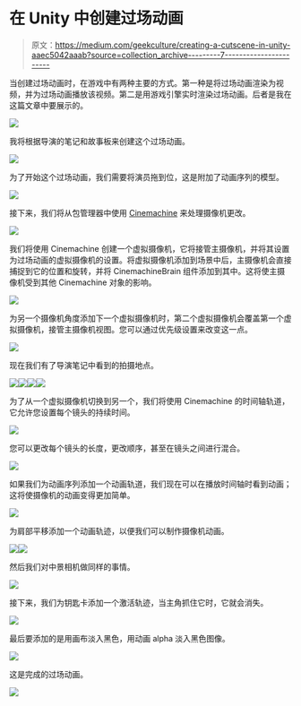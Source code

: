 # 在 Unity 中创建过场动画

> 原文：<https://medium.com/geekculture/creating-a-cutscene-in-unity-aaec5042aaab?source=collection_archive---------7----------------------->

当创建过场动画时，在游戏中有两种主要的方式。第一种是将过场动画渲染为视频，并为过场动画播放该视频。第二是用游戏引擎实时渲染过场动画。后者是我在这篇文章中要展示的。

![](img/33302977871fc5dff6a99728343ca4e2.png)

我将根据导演的笔记和故事板来创建这个过场动画。

![](img/29f8c8d3743d449d3cff6b2a4f2a4a60.png)

为了开始这个过场动画，我们需要将演员拖到位，这是附加了动画序列的模型。

![](img/2e98bddc4180376096d83f03fe2428c6.png)

接下来，我们将从包管理器中使用 [Cinemachine](https://docs.unity3d.com/Packages/com.unity.cinemachine@2.1/manual/index.html) 来处理摄像机更改。

![](img/1f6f7d1412995d91e8653977c026b96f.png)

我们将使用 Cinemachine 创建一个虚拟摄像机，它将接管主摄像机，并将其设置为过场动画的虚拟摄像机的设置。将虚拟摄像机添加到场景中后，主摄像机会直接捕捉到它的位置和旋转，并将 CinemachineBrain 组件添加到其中。这将使主摄像机受到其他 Cinemachine 对象的影响。

![](img/dd25d10bcc434b2eceb48b5e68c7973b.png)

为另一个摄像机角度添加下一个虚拟摄像机时，第二个虚拟摄像机会覆盖第一个虚拟摄像机，接管主摄像机视图。您可以通过优先级设置来改变这一点。

![](img/d6c138a94b0e0f79e4e0b4be7ad44449.png)

现在我们有了导演笔记中看到的拍摄地点。

![](img/55d4eeea210b1e260eb1b7162524daa8.png)![](img/15226d380f006dc9f7507558d2a8d939.png)![](img/653c2d33b71a9b38b1f36322a6b71de3.png)![](img/43ce63f1c2d0311d96f302b16b04f793.png)

为了从一个虚拟摄像机切换到另一个，我们将使用 Cinemachine 的时间轴轨道，它允许您设置每个镜头的持续时间。

![](img/4fb105c00e17e3127249b4fb4e0d0796.png)

您可以更改每个镜头的长度，更改顺序，甚至在镜头之间进行混合。

![](img/9d87a51cf9eb53082b5edde8751af780.png)

如果我们为动画序列添加一个动画轨道，我们现在可以在播放时间轴时看到动画；这将使摄像机的动画变得更加简单。

![](img/d28fb2886f0df1dba977a2208f44e6df.png)

为肩部平移添加一个动画轨迹，以便我们可以制作摄像机动画。

![](img/b92efba3a36a54299e432b0f7066aa9e.png)![](img/296f3ceb6154986c21d60af955f53fe5.png)

然后我们对中景相机做同样的事情。

![](img/04b0e06fc1915e154b04beb2c237c2d7.png)

接下来，我们为钥匙卡添加一个激活轨迹，当主角抓住它时，它就会消失。

![](img/2d4fea597b135200e26353d496835e0b.png)

最后要添加的是用画布淡入黑色，用动画 alpha 淡入黑色图像。

![](img/6593e727ecba4f835a147f784f54c344.png)

这是完成的过场动画。

![](img/2168cce7f2a873cd5840b04ddb0355f1.png)